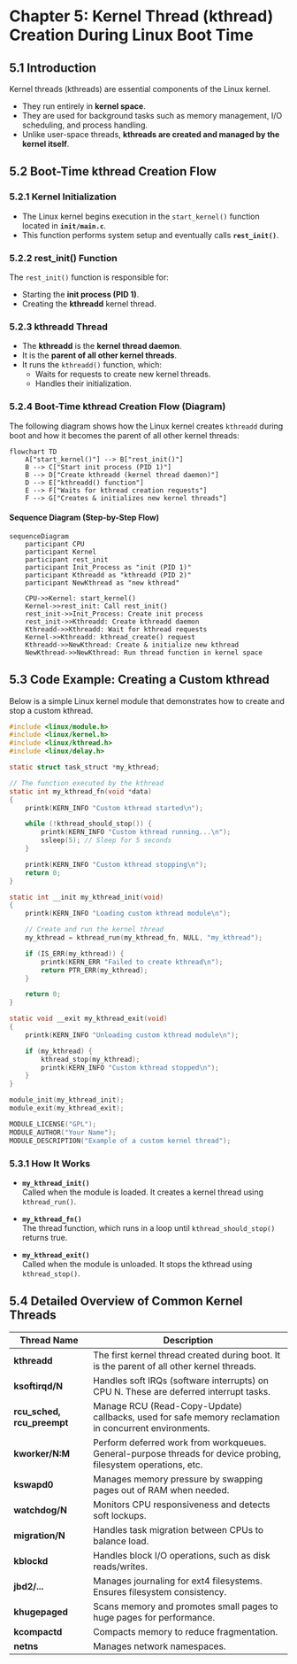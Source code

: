 # Chapter 5: Kernel Thread (kthread) Creation During Linux Boot Time

## 5.1 Introduction
Kernel threads (kthreads) are essential components of the Linux kernel.  
- They run entirely in **kernel space**.  
- They are used for background tasks such as memory management, I/O scheduling, and process handling.  
- Unlike user-space threads, **kthreads are created and managed by the kernel itself**.  

## 5.2 Boot-Time kthread Creation Flow

### 5.2.1 Kernel Initialization
- The Linux kernel begins execution in the `start_kernel()` function located in **`init/main.c`**.  
- This function performs system setup and eventually calls **`rest_init()`**.  

### 5.2.2 rest_init() Function
The `rest_init()` function is responsible for:  
- Starting the **init process (PID 1)**.  
- Creating the **kthreadd** kernel thread.  

### 5.2.3 kthreadd Thread
- The **kthreadd** is the **kernel thread daemon**.  
- It is the **parent of all other kernel threads**.  
- It runs the `kthreadd()` function, which:  
  - Waits for requests to create new kernel threads.  
  - Handles their initialization.  

### 5.2.4 Boot-Time kthread Creation Flow (Diagram)

The following diagram shows how the Linux kernel creates `kthreadd` during boot and how it becomes the parent of all other kernel threads:
```mermaid
flowchart TD
    A["start_kernel()"] --> B["rest_init()"]
    B --> C["Start init process (PID 1)"]
    B --> D["Create kthreadd (kernel thread daemon)"]
    D --> E["kthreadd() function"]
    E --> F["Waits for kthread creation requests"]
    F --> G["Creates & initializes new kernel threads"]
```

#### Sequence Diagram (Step-by-Step Flow)

```mermaid
sequenceDiagram
    participant CPU
    participant Kernel
    participant rest_init
    participant Init_Process as "init (PID 1)"
    participant Kthreadd as "kthreadd (PID 2)"
    participant NewKthread as "new kthread"

    CPU->>Kernel: start_kernel()
    Kernel->>rest_init: Call rest_init()
    rest_init->>Init_Process: Create init process
    rest_init->>Kthreadd: Create kthreadd daemon
    Kthreadd->>Kthreadd: Wait for kthread requests
    Kernel->>Kthreadd: kthread_create() request
    Kthreadd->>NewKthread: Create & initialize new kthread
    NewKthread->>NewKthread: Run thread function in kernel space
```

## 5.3 Code Example: Creating a Custom kthread
Below is a simple Linux kernel module that demonstrates how to create and stop a custom kthread.

```c
#include <linux/module.h>
#include <linux/kernel.h>
#include <linux/kthread.h>
#include <linux/delay.h>

static struct task_struct *my_kthread;

// The function executed by the kthread
static int my_kthread_fn(void *data)
{
    printk(KERN_INFO "Custom kthread started\n");

    while (!kthread_should_stop()) {
        printk(KERN_INFO "Custom kthread running...\n");
        ssleep(5); // Sleep for 5 seconds
    }

    printk(KERN_INFO "Custom kthread stopping\n");
    return 0;
}

static int __init my_kthread_init(void)
{
    printk(KERN_INFO "Loading custom kthread module\n");

    // Create and run the kernel thread
    my_kthread = kthread_run(my_kthread_fn, NULL, "my_kthread");

    if (IS_ERR(my_kthread)) {
        printk(KERN_ERR "Failed to create kthread\n");
        return PTR_ERR(my_kthread);
    }

    return 0;
}

static void __exit my_kthread_exit(void)
{
    printk(KERN_INFO "Unloading custom kthread module\n");

    if (my_kthread) {
        kthread_stop(my_kthread);
        printk(KERN_INFO "Custom kthread stopped\n");
    }
}

module_init(my_kthread_init);
module_exit(my_kthread_exit);

MODULE_LICENSE("GPL");
MODULE_AUTHOR("Your Name");
MODULE_DESCRIPTION("Example of a custom kernel thread");

```

### 5.3.1 How It Works

- **`my_kthread_init()`**  
  Called when the module is loaded. It creates a kernel thread using `kthread_run()`.  

- **`my_kthread_fn()`**  
  The thread function, which runs in a loop until `kthread_should_stop()` returns true.  

- **`my_kthread_exit()`**  
  Called when the module is unloaded. It stops the kthread using `kthread_stop()`.  


## 5.4 Detailed Overview of Common Kernel Threads

| Thread Name               | Description                                                                                       |
|----------------------------|---------------------------------------------------------------------------------------------------|
| **kthreadd**               | The first kernel thread created during boot. It is the parent of all other kernel threads.       |
| **ksoftirqd/N**            | Handles soft IRQs (software interrupts) on CPU N. These are deferred interrupt tasks.           |
| **rcu_sched, rcu_preempt** | Manage RCU (Read-Copy-Update) callbacks, used for safe memory reclamation in concurrent environments. |
| **kworker/N:M**            | Perform deferred work from workqueues. General-purpose threads for device probing, filesystem operations, etc. |
| **kswapd0**                | Manages memory pressure by swapping pages out of RAM when needed.                                |
| **watchdog/N**             | Monitors CPU responsiveness and detects soft lockups.                                             |
| **migration/N**            | Handles task migration between CPUs to balance load.                                             |
| **kblockd**                | Handles block I/O operations, such as disk reads/writes.                                         |
| **jbd2/...**               | Manages journaling for ext4 filesystems. Ensures filesystem consistency.                          |
| **khugepaged**             | Scans memory and promotes small pages to huge pages for performance.                              |
| **kcompactd**              | Compacts memory to reduce fragmentation.                                                         |
| **netns**                  | Manages network namespaces.                                                                      |

